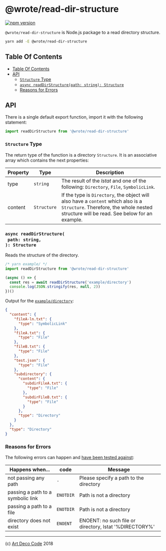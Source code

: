 # @wrote/read-dir-structure

[![npm version](https://badge.fury.io/js/@wrote/read-dir-structure.svg)](https://badge.fury.io/js/@wrote/read-dir-structure)

`@wrote/read-dir-structure` is Node.js package to a read directory structure.

```sh
yarn add -E @wrote/read-dir-structure
```

## Table Of Contents

- [Table Of Contents](#table-of-contents)
- [API](#api)
  * [`Structure` Type](#structure-type)
  * [`async readDirStructure(path: string): Structure`](#async-readdirstructurepath-string-structure)
  * [Reasons for Errors](#reasons-for-errors)

## API

There is a single default export function, import it with the following statement:

```js
import readDirStructure from '@wrote/read-dir-structure'
```

### `Structure` Type

The return type of the function is a directory `Structure`. It is an associative array which contains the next properties:

| Property | Type | Description |
| -------- | ---- | ----------- |
| type | `string` | The result of the _lstat_ and one of the following: `Directory`, `File`, `SymbolicLink`. |
| content | `Structure` | If the type is `Directory`, the object will also have a `content` which also is a `Structure`. Therefore, the whole nested structure will be read. See below for an example. |


### `async readDirStructure(`<br/>&nbsp;&nbsp;`path: string,`<br/>`): Structure`

Reads the structure of the directory.

```javascript
/* yarn example/ */
import readDirStructure from '@wrote/read-dir-structure'

(async () => {
  const res = await readDirStructure('example/directory')
  console.log(JSON.stringify(res, null, 2))
})()
```

Output for the [`example/directory`](example/directory):

```json
{
  "content": {
    "fileA-ln.txt": {
      "type": "SymbolicLink"
    },
    "fileA.txt": {
      "type": "File"
    },
    "fileB.txt": {
      "type": "File"
    },
    "test.json": {
      "type": "File"
    },
    "subdirectory": {
      "content": {
        "subdirFileA.txt": {
          "type": "File"
        },
        "subdirFileB.txt": {
          "type": "File"
        }
      },
      "type": "Directory"
    }
  },
  "type": "Directory"
}
```

### Reasons for Errors

The following errors can happen and [have been tested against](test/spec/errors.js):

| Happens when... | code | Message |
| --------------- | ---- | ------- |
| not passing any path | `-` | Please specify a path to the directory |
| passing a path to a symbolic link | `ENOTDIR` | Path is not a directory |
| passing a path to a file | `ENOTDIR` | Path is not a directory |
| directory does not exist | `ENOENT` | ENOENT: no such file or directory, lstat '%DIRECTORY%' |

---

(c) [Art Deco Code][1] 2018

[1]: https://artdeco.bz
